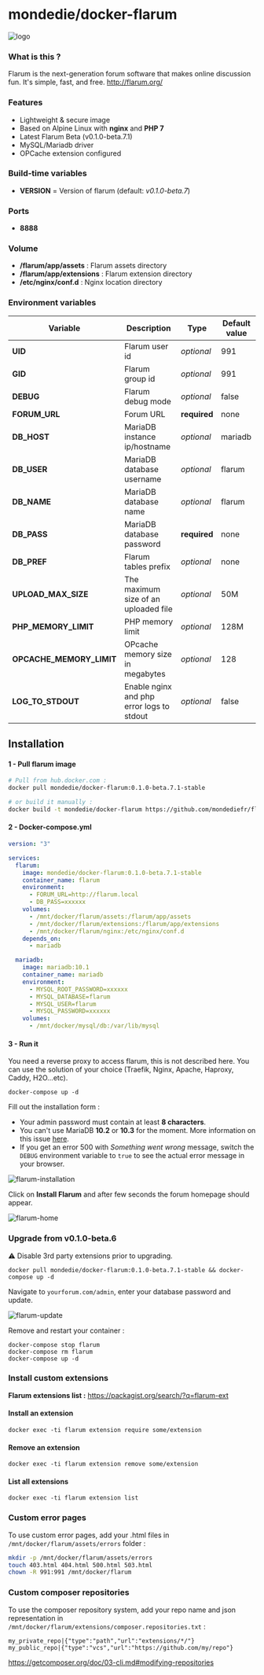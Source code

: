 # mondedie/docker-flarum

![logo](https://i.imgur.com/Bjrtbsc.png "logo")

### What is this ?

Flarum is the next-generation forum software that makes online discussion fun. It's simple, fast, and free. http://flarum.org/

### Features

- Lightweight & secure image
- Based on Alpine Linux with **nginx** and **PHP 7**
- Latest Flarum Beta (v0.1.0-beta.7.1)
- MySQL/Mariadb driver
- OPCache extension configured

### Build-time variables

- **VERSION** = Version of flarum (default: *v0.1.0-beta.7*)

### Ports

- **8888**

### Volume

- **/flarum/app/assets** : Flarum assets directory
- **/flarum/app/extensions** : Flarum extension directory
- **/etc/nginx/conf.d** : Nginx location directory

### Environment variables

| Variable | Description | Type | Default value |
| -------- | ----------- | ---- | ------------- |
| **UID** | Flarum user id | *optional* | 991
| **GID** | Flarum group id | *optional* | 991
| **DEBUG** | Flarum debug mode | *optional* | false
| **FORUM_URL** | Forum URL | **required** | none
| **DB_HOST** | MariaDB instance ip/hostname | *optional* | mariadb
| **DB_USER** | MariaDB database username | *optional* | flarum
| **DB_NAME** | MariaDB database name | *optional* | flarum
| **DB_PASS** | MariaDB database password | **required** | none
| **DB_PREF** | Flarum tables prefix | *optional* | none
| **UPLOAD_MAX_SIZE** | The maximum size of an uploaded file | *optional* | 50M
| **PHP_MEMORY_LIMIT** | PHP memory limit | *optional* | 128M |
| **OPCACHE_MEMORY_LIMIT** | OPcache memory size in megabytes | *optional* | 128
| **LOG_TO_STDOUT** | Enable nginx and php error logs to stdout | *optional* | false

## Installation

#### 1 - Pull flarum image

```bash
# Pull from hub.docker.com :
docker pull mondedie/docker-flarum:0.1.0-beta.7.1-stable

# or build it manually :
docker build -t mondedie/docker-flarum https://github.com/mondediefr/flarum.git#master
```

#### 2 - Docker-compose.yml

```yml
version: "3"

services:
  flarum:
    image: mondedie/docker-flarum:0.1.0-beta.7.1-stable
    container_name: flarum
    environment:
      - FORUM_URL=http://flarum.local
      - DB_PASS=xxxxxx
    volumes:
      - /mnt/docker/flarum/assets:/flarum/app/assets
      - /mnt/docker/flarum/extensions:/flarum/app/extensions
      - /mnt/docker/flarum/nginx:/etc/nginx/conf.d
    depends_on:
      - mariadb

  mariadb:
    image: mariadb:10.1
    container_name: mariadb
    environment:
      - MYSQL_ROOT_PASSWORD=xxxxxx
      - MYSQL_DATABASE=flarum
      - MYSQL_USER=flarum
      - MYSQL_PASSWORD=xxxxxx
    volumes:
      - /mnt/docker/mysql/db:/var/lib/mysql
```

#### 3 - Run it

You need a reverse proxy to access flarum, this is not described here. You can use the solution of your choice (Traefik, Nginx, Apache, Haproxy, Caddy, H2O...etc).

```
docker-compose up -d
```

Fill out the installation form :

* Your admin password must contain at least **8 characters**.
* You can't use MariaDB **10.2** or **10.3** for the moment. More information on this issue [here](https://github.com/flarum/core/issues/1211).
* If you get an error 500 with _Something went wrong_ message, switch the `DEBUG` environment variable to `true` to see the actual error message in your browser.

![flarum-installation](http://i.imgur.com/e3Hscp4.png)

Click on **Install Flarum** and after few seconds the forum homepage should appear.

![flarum-home](http://i.imgur.com/6kH9iTV.png)

### Upgrade from v0.1.0-beta.6

:warning: Disable 3rd party extensions prior to upgrading.

```
docker pull mondedie/docker-flarum:0.1.0-beta.7.1-stable && docker-compose up -d
```

Navigate to `yourforum.com/admin`, enter your database password and update.

![flarum-update](https://images.mondedie.fr/udl8j4Ue/PueJSigV.png)

Remove and restart your container :

```
docker-compose stop flarum
docker-compose rm flarum
docker-compose up -d
```

### Install custom extensions

**Flarum extensions list :** https://packagist.org/search/?q=flarum-ext

#### Install an extension

```
docker exec -ti flarum extension require some/extension
```

#### Remove an extension

```
docker exec -ti flarum extension remove some/extension
```

#### List all extensions

```
docker exec -ti flarum extension list
```

### Custom error pages

To use custom error pages, add your .html files in `/mnt/docker/flarum/assets/errors` folder :

```bash
mkdir -p /mnt/docker/flarum/assets/errors
touch 403.html 404.html 500.html 503.html
chown -R 991:991 /mnt/docker/flarum
```

### Custom composer repositories

To use the composer repository system, add your repo name and json representation in `/mnt/docker/flarum/extensions/composer.repositories.txt` :

```
my_private_repo|{"type":"path","url":"extensions/*/"}
my_public_repo|{"type":"vcs","url":"https://github.com/my/repo"}
```

https://getcomposer.org/doc/03-cli.md#modifying-repositories
